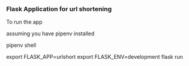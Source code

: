 ### Flask Application for url shortening

To run the app

assuming you have pipenv installed

pipenv shell

export FLASK_APP=urlshort
export FLASK_ENV=development
flask run
